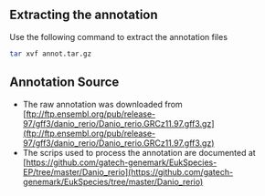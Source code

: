 ## Extracting the annotation

Use the following command to extract the annotation files

```bash
tar xvf annot.tar.gz
```

## Annotation Source

* The raw annotation was downloaded from [ftp://ftp.ensembl.org/pub/release-97/gff3/danio_rerio/Danio_rerio.GRCz11.97.gff3.gz](ftp://ftp.ensembl.org/pub/release-97/gff3/danio_rerio/Danio_rerio.GRCz11.97.gff3.gz)
* The scrips used to process the annotation are documented at [https://github.com/gatech-genemark/EukSpecies-EP/tree/master/Danio_rerio](https://github.com/gatech-genemark/EukSpecies/tree/master/Danio_rerio)

